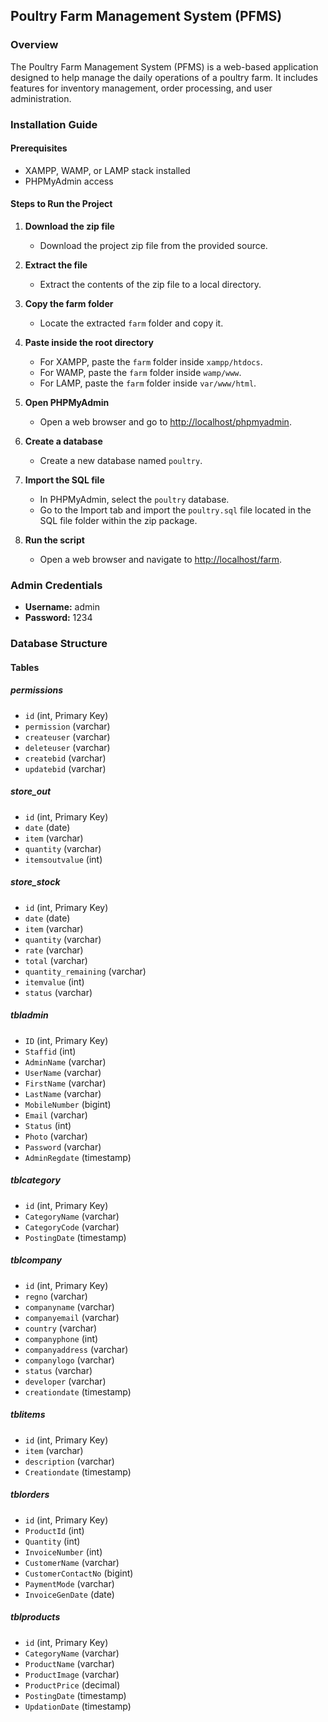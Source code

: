 ## Poultry Farm Management System (PFMS)

### Overview
The Poultry Farm Management System (PFMS) is a web-based application designed to help manage the daily operations of a poultry farm. It includes features for inventory management, order processing, and user administration.


### Installation Guide

#### Prerequisites
- XAMPP, WAMP, or LAMP stack installed
- PHPMyAdmin access

#### Steps to Run the Project

1. **Download the zip file**
   - Download the project zip file from the provided source.

2. **Extract the file**
   - Extract the contents of the zip file to a local directory.

3. **Copy the farm folder**
   - Locate the extracted `farm` folder and copy it.

4. **Paste inside the root directory**
   - For XAMPP, paste the `farm` folder inside `xampp/htdocs`.
   - For WAMP, paste the `farm` folder inside `wamp/www`.
   - For LAMP, paste the `farm` folder inside `var/www/html`.

5. **Open PHPMyAdmin**
   - Open a web browser and go to [http://localhost/phpmyadmin](http://localhost/phpmyadmin).

6. **Create a database**
   - Create a new database named `poultry`.

7. **Import the SQL file**
   - In PHPMyAdmin, select the `poultry` database.
   - Go to the Import tab and import the `poultry.sql` file located in the SQL file folder within the zip package.

8. **Run the script**
   - Open a web browser and navigate to [http://localhost/farm](http://localhost/farm).

### Admin Credentials

- **Username:** admin
- **Password:** 1234

### Database Structure

#### Tables

##### permissions
- `id` (int, Primary Key)
- `permission` (varchar)
- `createuser` (varchar)
- `deleteuser` (varchar)
- `createbid` (varchar)
- `updatebid` (varchar)

##### store_out
- `id` (int, Primary Key)
- `date` (date)
- `item` (varchar)
- `quantity` (varchar)
- `itemsoutvalue` (int)

##### store_stock
- `id` (int, Primary Key)
- `date` (date)
- `item` (varchar)
- `quantity` (varchar)
- `rate` (varchar)
- `total` (varchar)
- `quantity_remaining` (varchar)
- `itemvalue` (int)
- `status` (varchar)

##### tbladmin
- `ID` (int, Primary Key)
- `Staffid` (int)
- `AdminName` (varchar)
- `UserName` (varchar)
- `FirstName` (varchar)
- `LastName` (varchar)
- `MobileNumber` (bigint)
- `Email` (varchar)
- `Status` (int)
- `Photo` (varchar)
- `Password` (varchar)
- `AdminRegdate` (timestamp)

##### tblcategory
- `id` (int, Primary Key)
- `CategoryName` (varchar)
- `CategoryCode` (varchar)
- `PostingDate` (timestamp)

##### tblcompany
- `id` (int, Primary Key)
- `regno` (varchar)
- `companyname` (varchar)
- `companyemail` (varchar)
- `country` (varchar)
- `companyphone` (int)
- `companyaddress` (varchar)
- `companylogo` (varchar)
- `status` (varchar)
- `developer` (varchar)
- `creationdate` (timestamp)

##### tblitems
- `id` (int, Primary Key)
- `item` (varchar)
- `description` (varchar)
- `Creationdate` (timestamp)

##### tblorders
- `id` (int, Primary Key)
- `ProductId` (int)
- `Quantity` (int)
- `InvoiceNumber` (int)
- `CustomerName` (varchar)
- `CustomerContactNo` (bigint)
- `PaymentMode` (varchar)
- `InvoiceGenDate` (date)

##### tblproducts
- `id` (int, Primary Key)
- `CategoryName` (varchar)
- `ProductName` (varchar)
- `ProductImage` (varchar)
- `ProductPrice` (decimal)
- `PostingDate` (timestamp)
- `UpdationDate` (timestamp)
